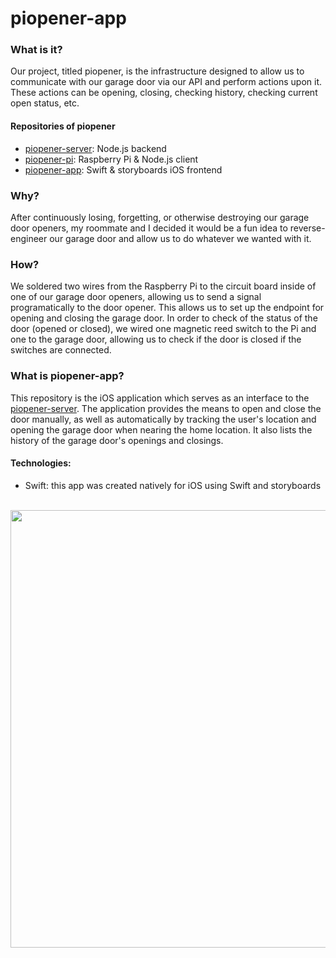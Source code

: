 # piopener-app

### What is it?

Our project, titled piopener, is the infrastructure designed to allow us to communicate with our garage door via our API and perform actions upon it. These actions can be opening, closing, checking history, checking current open status, etc.

#### Repositories of piopener

- [piopener-server](https://github.com/joeylemon/piopener-server): Node.js backend
- [piopener-pi](https://github.com/joeylemon/piopener-pi): Raspberry Pi & Node.js client
- [piopener-app](https://github.com/joeylemon/piopener-app): Swift & storyboards iOS frontend

### Why?

After continuously losing, forgetting, or otherwise destroying our garage door openers, my roommate and I decided it would be a fun idea to reverse-engineer our garage door and allow us to do whatever we wanted with it.

### How?

We soldered two wires from the Raspberry Pi to the circuit board inside of one of our garage door openers, allowing us to send a signal programatically to the door opener. This allows us to set up the endpoint for opening and closing the garage door. In order to check of the status of the door (opened or closed), we wired one magnetic reed switch to the Pi and one to the garage door, allowing us to check if the door is closed if the switches are connected.

### What is piopener-app?

This repository is the iOS application which serves as an interface to the [piopener-server](https://github.com/joeylemon/piopener-server). The application provides the means to open and close the door manually, as well as automatically by tracking the user's location and opening the garage door when nearing the home location. It also lists the history of the garage door's openings and closings.

#### Technologies:
- Swift: this app was created natively for iOS using Swift and storyboards

<br>
<img src="https://i.imgur.com/WqypmH1.png" width="700">
